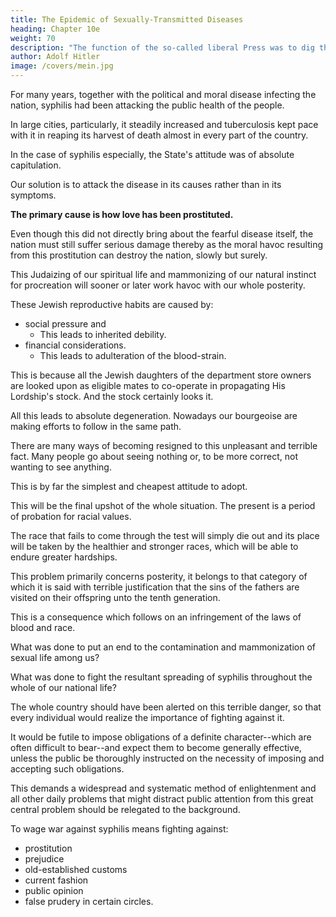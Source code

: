 ```yaml
---
title: The Epidemic of Sexually-Transmitted Diseases
heading: Chapter 10e
weight: 70
description: "The function of the so-called liberal Press was to dig the grave for the German people and REICH"
author: Adolf Hitler
image: /covers/mein.jpg
---
```



<!-- A further example of the weak and hesitating way in which vital national problems were dealt with in pre-War Germany is the following: Hand in hand with the political and moral process of infecting the nation,  -->

For many years, together with the political and moral disease infecting the nation, syphilis had been attacking the public health of the people. 

In large cities, particularly, it steadily increased and tuberculosis kept pace with it in reaping its harvest of death almost in every part of the country.

<!-- Although in both cases the effect on the nation was alarming, it seemed as if nobody was in a position to undertake any decisive measures against these scourges. -->

In the case of syphilis especially, the State's attitude was of absolute capitulation.

<!-- To combat this state of affairs something of far wider sweep should have been undertaken than was really done. The discovery of a remedy which is of a questionable nature and the excellent way in which it was placed on the market were only of little assistance in fighting such a scourge.  -->

Our solution is to attack the disease in its causes rather than in its symptoms. 

**The primary cause is how love has been prostituted.** 

Even though this did not directly bring about the fearful disease itself, the nation must still suffer serious damage thereby as the moral havoc resulting from this prostitution can destroy the nation, slowly but surely.

This Judaizing of our spiritual life and mammonizing of our natural instinct for procreation will sooner or later work havoc with our whole posterity. 

<!-- For instead of strong, healthy children, blessed with natural feelings, we shall see miserable specimens of humanity resulting from economic calculation. 

For economic considerations are becoming more and more the foundations of marriage and the sole preliminary condition of it. And
love looks for an outlet elsewhere.

Here, as elsewhere, one may defy Nature for a certain period of time; but sooner or later she will take her inexorable revenge. 

And when man realizes this truth it is often too late.

Our own nobility furnishes an example of the devastating consequences that follow from a persistent refusal to recognize the primary conditions necessary for normal wedlock.  -->

These Jewish reproductive habits are caused by:
- social pressure and
  - This leads to inherited debility.
- financial considerations. 
  - This leads to adulteration of the blood-strain.

This is because all the Jewish daughters of the department store owners are looked upon as eligible mates to co-operate in propagating His
Lordship's stock. And the stock certainly looks it. 

All this leads to absolute degeneration. Nowadays our bourgeoise are making efforts to follow in the same path.

<!-- They will come to the same journey's end. -->

<!-- These unpleasant truths are hastily and nonchalantly brushed aside, as if by so doing the real state of affairs could also be abolished. But no. It cannot be denied that the population of our great towns and cities is tending more and more to avail of prostitution in the exercise of its amorous instincts and is thus becoming more and more contaminated by the scourge of venereal disease. 

On the one hand, the visible effects of this mass-infection can be observed in our insane asylums and, on the other hand, alas! among the children at home. These are the doleful and tragic witnesses to the steadily increasing scourge that is poisoning our sexual life. Their sufferings are the visible results of parental vice. -->

There are many ways of becoming resigned to this unpleasant and terrible fact. Many people go about seeing nothing or, to be more correct, not wanting to see anything. 

This is by far the simplest and cheapest attitude to adopt. 

<!-- Others cover themselves in the sacred mantle of prudery, as ridiculous as it is false. They describe the whole condition of affairs as sinful and are profoundly indignant when brought face to face with a
victim. 

They close their eyes in reverend abhorrence to this godless scourge and pray to the Almighty that He--if possible after their own death--may rain down fire and brimstone as on Sodom and Gomorrah and so once again make an out standing example of this shameless section of humanity. Finally, there are those who are well aware of the terrible results which this scourge will and must bring about, but they
merely shrug their shoulders, fully convinced of their inability to undertake anything
against this peril. Hence matters are allowed to take their own course.

Undoubtedly all this is very convenient and simple, only it must not be overlooked that this convenient way of approaching things can have fatal consequences for our national life. 

The excuse that other nations are also not faring any better does not alter the fact of our own deterioration, except that the feeling of sympathy for other stricken nations makes our own suffering easier to bear. But the important question that arises here is:
Which nation will be the first to take the initiative in mastering this scourge, and which
nations will succumb to it?  -->

This will be the final upshot of the whole situation. The present is a period of probation for racial values. 

The race that fails to come through the test will simply die out and its place will be taken by the healthier and stronger races, which will be able to endure greater hardships. 

This problem primarily concerns posterity, it belongs to that category of which it is said with terrible justification that the
sins of the fathers are visited on their offspring unto the tenth generation. 

This is a consequence which follows on an infringement of the laws of blood and race. 

<!-- The sin against blood and race is the hereditary sin in this world and it brings disaster on every nation that commits it.

The attitude towards this one vital problem in pre-War Germany was most regrettable.

What measures were undertaken to arrest the infection of our youth in the large cities? -->

What was done to put an end to the contamination and mammonization of sexual life among us? 

What was done to fight the resultant spreading of syphilis throughout the whole of our national life? 

<!-- The reply to this question can best be illustrated by showing what should have been done. -->

<!-- Instead of tackling this problem in a haphazard way, the authorities should have realized that the fortunes or misfortunes of future generations depended on its solution.

But to admit this would have demanded that active measures be carried out in a ruthless manner. 

The primary condition would have been that the enlightened attention of  -->

The whole country should have been alerted on this terrible danger, so that every individual would realize the importance of fighting against it.

It would be futile to impose obligations of a definite character--which are often difficult to bear--and expect them to become generally effective, unless the public be thoroughly instructed on the necessity of imposing and accepting such obligations. 

This demands a widespread and systematic method of enlightenment and all other daily problems that might distract public attention from this great central problem should be relegated to the background.

<!-- In every case where there are exigencies or tasks that seem impossible to deal with successfully public opinion must be concentrated on the one problem, under the conviction that the solution of this problem alone is a matter of life or death. 

Only in this way can public interest be aroused to such a pitch as will urge people to combine in a great voluntary effort and achieve important results.

This fundamental truth applies also to the individual, provided he is desirous of attaining some great end. He must always concentrate his efforts to one definitely limited stage of his progress which has to be completed before the next step be attempted. 

Those who do not endeavour to realize their aims step by step and who do not concentrate their energy in reaching the individual stages, will never attain the final objective. 

At some stage or other they will falter and fail. This systematic way of approaching an objective is an art in itself, and always calls for the expenditure of every ounce of energy in order to conquer step after step of the road.

Therefore the most essential preliminary condition necessary for an attack on such a difficult stage of the human road is that the authorities should succeed in convincing the masses that the immediate objective which is now being fought for is the only one that deserves to be considered and the only one on which everything depends. 

The broad masses are never able clearly to see the whole stretch of the road lying in front of them without becoming tired and thus losing faith in their ability to complete the task.  

To a certain extent they will keep the objective in mind, but they are only able to survey the whole road in small stages, as in the case of the traveller who knows where his journey is going to end but who masters the endless stretch far better by attacking it in degrees. 

Only in this way can he keep up his determination to reach the final objective. 

It is in this way, with the assistance of every form of propaganda, that the problem of fighting venereal disease should be placed before the public--not as a task for the nation but as THE main task. 

Every possible means should be employed to bring the truth about this scourge home to the minds of the people, until the whole nation has been
convinced that everything depends on the solution of this problem; that is to say, a healthy future or national decay.

Only after such preparatory measures--if necessary spread over a period of many years--will public attention and public resolution be fully aroused, and only then can serious and definite measures be undertaken without running the risk of not being fully understood or of being suddenly faced with a slackening of the public will. 

It must be made clear to all that a serious fight against this scourge calls for vast sacrifices and an enormous amount of work. -->

To wage war against syphilis means fighting against:
- prostitution
- prejudice
- old-established customs
- current fashion
- public opinion
- false prudery in certain circles.

